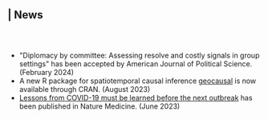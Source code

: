 <h1 id="news"></h1>

<h2 style="margin: 100px 0px 60px;">| News</h2>

<ul style="margin:0 0 5px;">
  <li> "Diplomacy by committee: Assessing resolve and costly signals in group settings" has been accepted by <journal>American Journal of Political Science</journal>. (February 2024)</li>
  <li> A new R package for spatiotemporal causal inference <a href = "https://github.com/mmukaigawara/geocausal/">geocausal</a> is now available through CRAN. (August 2023)</li>
  <li> <a href="https://doi.org/10.1038/s41591-023-02377-6">Lessons from COVID-19 must be learned before the next outbreak</a> has been published in <journal>Nature Medicine</journal>. (June 2023)</li>
</ul>


<!-- {% for link in site.data.software.main %}

<li>
<div class="pub-row">
  <div class="col-sm-3 abbr" style="position: relative;padding-right: 15px;padding-left: 15px;">
    {% if link.image %} 
    <img src="{{ link.image }}" style="width=10%;">
    {% endif %}
  </div>
  <div class="col-sm-9" style="position: relative;padding-right: 15px;padding-left: 20px;">
      <div class="title"><a href="{{ link.pdf }}">{{ link.title }}</a></div>
      <div class="author">{{ link.authors }}</div>
      <div class="periodical"><em>{{ link.conference }}</em>
      </div>
    <div class="links">
      {% if link.pdf %} 
      <a href="{{ link.pdf }}" class="btn btn-sm z-depth-0" role="button" target="_blank" style="font-size:12px;">PDF</a>
      {% endif %}
      {% if link.code %} 
      <a href="{{ link.code }}" class="btn btn-sm z-depth-0" role="button" target="_blank" style="font-size:12px;">Code</a>
      {% endif %}
      {% if link.page %} 
      <a href="{{ link.page }}" class="btn btn-sm z-depth-0" role="button" target="_blank" style="font-size:12px;">Project Page</a>
      {% endif %}
    </div>
  </div>
</div>
</li>

<br>

{% endfor %}

</ol>
</div>
-->
